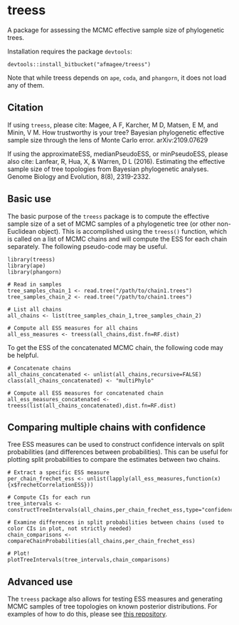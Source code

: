 # treess

A package for assessing the MCMC effective sample size of phylogenetic trees.

Installation requires the package `devtools`:

    devtools::install_bitbucket("afmagee/treess")

Note that while treess depends on `ape`, `coda`, and `phangorn`, it does not load any of them.

## Citation
If using `treess`, please cite: Magee, A F, Karcher, M D, Matsen, E M, and Minin, V M. How trustworthy is your tree? Bayesian phylogenetic effective sample size through the lens of Monte Carlo error. arXiv:2109.07629

If using the approximateESS, medianPseudoESS, or minPseudoESS, please also cite: Lanfear, R, Hua, X, & Warren, D L (2016). Estimating the effective sample size of tree topologies from Bayesian phylogenetic analyses. Genome Biology and Evolution, 8(8), 2319-2332.

## Basic use
The basic purpose of the `treess` package is to compute the effective sample size of a set of MCMC samples of a phylogenetic tree (or other non-Euclidean object).
This is accomplished using the `treess()` function, which is called on a list of MCMC chains and will compute the ESS for each chain separately.
The following pseudo-code may be useful.

    library(treess)
    library(ape)
    library(phangorn)

    # Read in samples
    tree_samples_chain_1 <- read.tree("/path/to/chain1.trees")
    tree_samples_chain_2 <- read.tree("/path/to/chain1.trees")

    # List all chains
    all_chains <- list(tree_samples_chain_1,tree_samples_chain_2)

    # Compute all ESS measures for all chains
    all_ess_measures <- treess(all_chains,dist.fn=RF.dist)

To get the ESS of the concatenated MCMC chain, the following code may be helpful.

    # Concatenate chains
    all_chains_concatenated <- unlist(all_chains,recursive=FALSE)
    class(all_chains_concatenated) <- "multiPhylo"

    # Compute all ESS measures for concatenated chain
    all_ess_measures_concatenated <- treess(list(all_chains_concatenated),dist.fn=RF.dist)

## Comparing multiple chains with confidence

Tree ESS measures can be used to construct confidence intervals on split probabilities (and differences between probabilities).
This can be useful for plotting split probabilities to compare the estimates between two chains.

    # Extract a specific ESS measure
    per_chain_frechet_ess <- unlist(lapply(all_ess_measures,function(x){x$frechetCorrelationESS}))

    # Compute CIs for each run
    tree_intervals <- constructTreeIntervals(all_chains,per_chain_frechet_ess,type="confidence")

    # Examine differences in split probabilities between chains (used to color CIs in plot, not strictly needed)
    chain_comparisons <- compareChainProbabilities(all_chains,per_chain_frechet_ess)

    # Plot!
    plotTreeIntervals(tree_intervals,chain_comparisons)

## Advanced use
The `treess` package also allows for testing ESS measures and generating MCMC samples of tree topologies on known posterior distributions.
For examples of how to do this, please see [this repository](https://bitbucket.org/afmagee/tree_convergence_code/).
